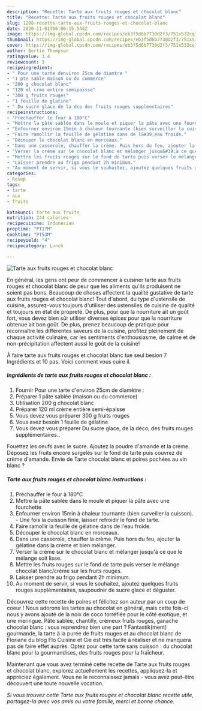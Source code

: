 ```yaml
---
description: "Recette: Tarte aux fruits rouges et chocolat blanc"
title: "Recette: Tarte aux fruits rouges et chocolat blanc"
slug: 1208-recette-tarte-aux-fruits-rouges-et-chocolat-blanc
date: 2020-11-01T06:06:15.544Z
image: https://img-global.cpcdn.com/recipes/eb3f5d6b7730d2f3/751x532cq70/tarte-aux-fruits-rouges-et-chocolat-blanc-photo-principale-de-la-recette.jpg
thumbnail: https://img-global.cpcdn.com/recipes/eb3f5d6b7730d2f3/751x532cq70/tarte-aux-fruits-rouges-et-chocolat-blanc-photo-principale-de-la-recette.jpg
cover: https://img-global.cpcdn.com/recipes/eb3f5d6b7730d2f3/751x532cq70/tarte-aux-fruits-rouges-et-chocolat-blanc-photo-principale-de-la-recette.jpg
author: Bertie Thompson
ratingvalue: 3.4
reviewcount: 3
recipeingredient:
- " Pour une tarte denviron 25cm de diamtre "
- "1 pte sable maison ou du commerce"
- "200 g chocolat blanc"
- "120 ml crme entire semipaisse"
- "300 g fruits rouges"
- "1 feuille de glatine"
- " Du sucre glace de la dco des fruits rouges supplmentaires"
recipeinstructions:
- "Préchauffer le four à 180°C"
- "Mettre la pâte sablée dans le moule et piquer la pâte avec une fourchette"
- "Enfourner environ 15min à chaleur tournante (bien surveiller la cuisson). Une fois la cuisson finie, laisser refroidir le fond de tarte."
- "Faire ramollir la feuille de gélatine dans de l&#39;eau froide."
- "Découper le chocolat blanc en morceaux."
- "Dans une casserole, chauffer la crème. Puis hors du feu, ajouter la gélatine dans la crème et bien mélanger."
- "Verser la crème sur le chocolat blanc et mélanger jusqu&#39;à ce que le mélange soit lisse."
- "Mettre les fruits rouges sur le fond de tarte puis verser le mélange chocolat blanc/crème sur les fruits rouges."
- "Laisser prendre au frigo pendant 2h minimum."
- "Au moment de servir, si vous le souhaitez, ajoutez quelques fruits rouges supplémentaires, saupoudrer de sucre glace et déguster."
categories:
- Resep
tags:
- tarte
- aux
- fruits

katakunci: tarte aux fruits 
nutrition: 244 calories
recipecuisine: Indonesian
preptime: "PT17M"
cooktime: "PT53M"
recipeyield: "4"
recipecategory: Lunch

---
```



![Tarte aux fruits rouges et chocolat blanc](https://img-global.cpcdn.com/recipes/eb3f5d6b7730d2f3/751x532cq70/tarte-aux-fruits-rouges-et-chocolat-blanc-photo-principale-de-la-recette.jpg)

En général, les gens ont peur de commencer à cuisiner tarte aux fruits rouges et chocolat blanc de peur que les aliments qu'ils produisent ne soient pas bons. Beaucoup de choses affectent la qualité gustative de tarte aux fruits rouges et chocolat blanc! Tout d'abord, du type d'ustensile de cuisine, assurez-vous toujours d'utiliser des ustensiles de cuisine de qualité et toujours en état de propreté. De plus, pour que la nourriture ait un goût fort, vous devez bien sûr utiliser diverses épices pour que la nourriture obtenue ait bon goût. De plus, prenez beaucoup de pratique pour reconnaître les différentes saveurs de la cuisine, profitez pleinement de chaque activité culinaire, car les sentiments d'enthousiasme, de calme et de non-précipitation affectent aussi le goût de la cuisine!

<!--inarticleads1-->

À faire tarte aux fruits rouges et chocolat blanc tue seul besion 7 Ingrédients et 10 pas. Voici comment vous cuire il.

##### Ingrédients de tarte aux fruits rouges et chocolat blanc :

1. Fournir  Pour une tarte d&#39;environ 25cm de diamètre :
1. Préparer 1 pâte sablée (maison ou du commerce)
1. Utilisation 200 g chocolat blanc
1. Préparer 120 ml crème entière semi-épaisse
1. Vous devez vous préparer 300 g fruits rouges
1. Vous avez besoin 1 feuille de gélatine
1. Vous devez vous préparer  Du sucre glace, de la déco, des fruits rouges supplémentaires..


Fouettez les oeufs avec le sucre. Ajoutez la poudre d&#39;amande et la crème. Déposez les fruits encore surgelés sur le fond de tarte puis couvrez de crème d&#39;amande. Envie de Tarte chocolat blanc et poires pochées au vin blanc ? 

<!--inarticleads2-->

##### Tarte aux fruits rouges et chocolat blanc instructions :

1. Préchauffer le four à 180°C
1. Mettre la pâte sablée dans le moule et piquer la pâte avec une fourchette
1. Enfourner environ 15min à chaleur tournante (bien surveiller la cuisson). - Une fois la cuisson finie, laisser refroidir le fond de tarte.
1. Faire ramollir la feuille de gélatine dans de l&#39;eau froide.
1. Découper le chocolat blanc en morceaux.
1. Dans une casserole, chauffer la crème. Puis hors du feu, ajouter la gélatine dans la crème et bien mélanger.
1. Verser la crème sur le chocolat blanc et mélanger jusqu&#39;à ce que le mélange soit lisse.
1. Mettre les fruits rouges sur le fond de tarte puis verser le mélange chocolat blanc/crème sur les fruits rouges.
1. Laisser prendre au frigo pendant 2h minimum.
1. Au moment de servir, si vous le souhaitez, ajoutez quelques fruits rouges supplémentaires, saupoudrer de sucre glace et déguster.


Découvrez cette recette de poires et félicitez son auteur par un coup de coeur ! Nous adorons les tartes au chocolat en général, mais cette fois-ci nous y avons ajouté de la noix de coco torréfiée pour le côté exotique, et une meringue. Pâte sablée, chantilly, crémeux fruits rouges, ganache chocolat blanc : vous reprendrez bien une part ? Fantastik(ment) gourmande, la tarte à la purée de fruits rouges et au chocolat blanc de Floriane du blog Flo Cuisine et Cie est très facile à réaliser et ne manquera pas de faire effet auprès. Optez pour cette tarte sans cuisson : du chocolat blanc pour la gourmandises, des fruits rouges pour la fraîcheur. 

<!--inarticleads1-->

<p>
Maintenant que vous avez terminé cette recette de Tarte aux fruits rouges et chocolat blanc, explorez actuellement les recettes, appliquez-la et appréciez également. Vous ne le reconnaissez jamais - vous avez peut-être découvert une toute nouvelle vocation.
</p>

<p>
<i>Si vous trouvez cette Tarte aux fruits rouges et chocolat blanc recette utile, partagez-la avec vos amis ou votre famille, merci et bonne chance.</i>
</p>
